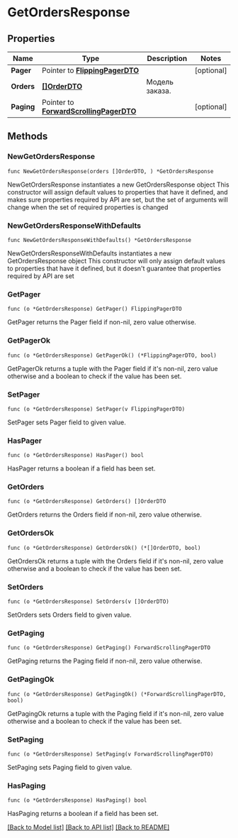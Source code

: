 # GetOrdersResponse

## Properties

Name | Type | Description | Notes
------------ | ------------- | ------------- | -------------
**Pager** | Pointer to [**FlippingPagerDTO**](FlippingPagerDTO.md) |  | [optional] 
**Orders** | [**[]OrderDTO**](OrderDTO.md) | Модель заказа.  | 
**Paging** | Pointer to [**ForwardScrollingPagerDTO**](ForwardScrollingPagerDTO.md) |  | [optional] 

## Methods

### NewGetOrdersResponse

`func NewGetOrdersResponse(orders []OrderDTO, ) *GetOrdersResponse`

NewGetOrdersResponse instantiates a new GetOrdersResponse object
This constructor will assign default values to properties that have it defined,
and makes sure properties required by API are set, but the set of arguments
will change when the set of required properties is changed

### NewGetOrdersResponseWithDefaults

`func NewGetOrdersResponseWithDefaults() *GetOrdersResponse`

NewGetOrdersResponseWithDefaults instantiates a new GetOrdersResponse object
This constructor will only assign default values to properties that have it defined,
but it doesn't guarantee that properties required by API are set

### GetPager

`func (o *GetOrdersResponse) GetPager() FlippingPagerDTO`

GetPager returns the Pager field if non-nil, zero value otherwise.

### GetPagerOk

`func (o *GetOrdersResponse) GetPagerOk() (*FlippingPagerDTO, bool)`

GetPagerOk returns a tuple with the Pager field if it's non-nil, zero value otherwise
and a boolean to check if the value has been set.

### SetPager

`func (o *GetOrdersResponse) SetPager(v FlippingPagerDTO)`

SetPager sets Pager field to given value.

### HasPager

`func (o *GetOrdersResponse) HasPager() bool`

HasPager returns a boolean if a field has been set.

### GetOrders

`func (o *GetOrdersResponse) GetOrders() []OrderDTO`

GetOrders returns the Orders field if non-nil, zero value otherwise.

### GetOrdersOk

`func (o *GetOrdersResponse) GetOrdersOk() (*[]OrderDTO, bool)`

GetOrdersOk returns a tuple with the Orders field if it's non-nil, zero value otherwise
and a boolean to check if the value has been set.

### SetOrders

`func (o *GetOrdersResponse) SetOrders(v []OrderDTO)`

SetOrders sets Orders field to given value.


### GetPaging

`func (o *GetOrdersResponse) GetPaging() ForwardScrollingPagerDTO`

GetPaging returns the Paging field if non-nil, zero value otherwise.

### GetPagingOk

`func (o *GetOrdersResponse) GetPagingOk() (*ForwardScrollingPagerDTO, bool)`

GetPagingOk returns a tuple with the Paging field if it's non-nil, zero value otherwise
and a boolean to check if the value has been set.

### SetPaging

`func (o *GetOrdersResponse) SetPaging(v ForwardScrollingPagerDTO)`

SetPaging sets Paging field to given value.

### HasPaging

`func (o *GetOrdersResponse) HasPaging() bool`

HasPaging returns a boolean if a field has been set.


[[Back to Model list]](../README.md#documentation-for-models) [[Back to API list]](../README.md#documentation-for-api-endpoints) [[Back to README]](../README.md)


